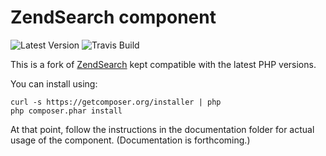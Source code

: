 # ZendSearch component

![Latest Version](https://img.shields.io/github/v/tag/handcraftedinthealps/zendsearch.svg)
![Travis Build](https://img.shields.io/travis/handcraftedinthealps/zendsearch.svg?label=travis)

This is a fork of [ZendSearch](https://github.com/zendframework/ZendSearch) kept compatible with the latest PHP versions.

You can install using:

```
curl -s https://getcomposer.org/installer | php
php composer.phar install
```

At that point, follow the instructions in the documentation folder for actual
usage of the component. (Documentation is forthcoming.)
